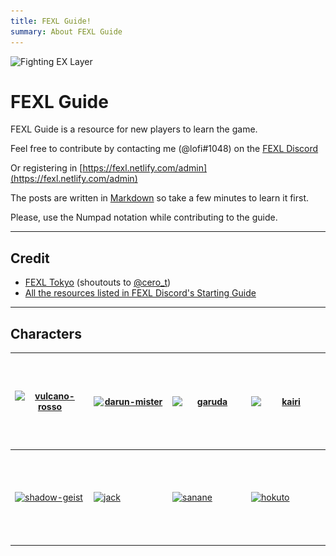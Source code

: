 ```yaml
---
title: FEXL Guide!
summary: About FEXL Guide
---
```


![Fighting EX Layer](images/misc/fexl.png)

# FEXL Guide

FEXL Guide is a resource for new players to learn the game.

Feel free to contribute by contacting me (@lofi#1048) on the [FEXL Discord](https://discord.gg/Jxs6448)

Or registering in [https://fexl.netlify.com/admin](https://fexl.netlify.com/admin)

The posts are written in [Markdown](https://github.com/adam-p/markdown-here/wiki/Markdown-Cheatsheet) so take a few minutes to learn it first.

Please, use the Numpad notation while contributing to the guide.

---

## Credit

- [FEXL Tokyo](https://fexl.tokyo) (shoutouts to [@cero_t](https://twitter.com/cero_t))
- [All the resources listed in FEXL Discord's Starting Guide](https://docs.google.com/document/d/1FrF4-a2vo7OklgfArYMKCOqwq6iHJdwu_ejU0Zn40gc/edit#)

---

## Characters

|<a href="characters/vulcano-rosso"><img style="min-width:7rem" src="images/characters/portraits/VRosso.png" alt="vulcano-rosso"></a>|<a href="characters/darun-mister"><img style="min-width:7rem" src="images/characters/portraits/Darun.png" alt="darun-mister"></a>|<a href="characters/garuda"><img style="min-width:7rem" src="images/characters/portraits/Garuda.png" alt="garuda"></a>|<a href="characters/kairi"><img style="min-width:7rem" src="images/characters/portraits/Kairi.png" alt="kairi"></a>|<a href="characters/shirase"><img style="min-width:7rem" src="images/characters/portraits/Shirase.png" alt="shirase"></a>|<a href="characters/doctrine-dark"><img style="min-width:7rem" src="images/characters/portraits/DDark.png" alt="doctrine-dark"></a>|<a href="characters/allen-snider"><img style="min-width:7rem" src="images/characters/portraits/Allen.png" alt="allen-snider"></a>|<a href="characters/pullum-purna"><img style="min-width:7rem" src="images/characters/portraits/Pullum.png" alt="pullum-purna"></a>|<a href="characters/sharon"><img style="min-width:7rem" src="images/characters/portraits/Sharon.jpg" alt="Sharon"></a>|
|--- |--- |--- |--- |--- |--- |--- |--- | --- |
|<a href="characters/shadow-geist"><img style="min-width:7rem" src="images/characters/portraits/Shadowgeist.png" alt="shadow-geist"></a>|<a href="characters/jack"><img style="min-width:7rem" src="images/characters/portraits/Jack.png" alt="jack"></a>|<a href="characters/sanane"><img style="min-width:7rem" src="images/characters/portraits/Sanane.png" alt="sanane"></a>|<a href="characters/hokuto"><img style="min-width:7rem" src="images/characters/portraits/Hokuto.png" alt="hokuto"></a>|<a href="characters/hayate"><img style="min-width:7rem" src="images/characters/portraits/Hayate.png" alt="hayate"></a>|<a href="characters/blair-dame"><img style="min-width:7rem" src="images/characters/portraits/Blair.png" alt="blair-dame"></a>|<a href="characters/skullomania"><img style="min-width:7rem" src="images/characters/portraits/Skullomania.png" alt="skullomania"></a>| <a href="characters/terry-bogard"><img style="min-width:7rem" src="images/characters/portraits/Terry.jpg" alt="Terry Bogard"></a>||
